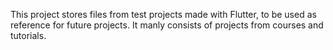 This project stores files from test projects made with Flutter, to be used as reference for future projects. It manly consists of projects from courses and tutorials.
